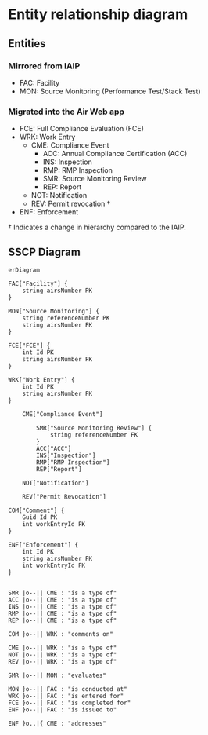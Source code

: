 # Entity relationship diagram

## Entities

### Mirrored from IAIP

- FAC: Facility
- MON: Source Monitoring (Performance Test/Stack Test)

### Migrated into the Air Web app

- FCE: Full Compliance Evaluation (FCE)
- WRK: Work Entry
    - CME: Compliance Event
        - ACC: Annual Compliance Certification (ACC)
        - INS: Inspection
        - RMP: RMP Inspection
        - SMR: Source Monitoring Review
        - REP: Report
    - NOT: Notification
    - REV: Permit revocation †
- ENF: Enforcement

† Indicates a change in hierarchy compared to the IAIP.

## SSCP Diagram

```mermaid
erDiagram

FAC["Facility"] {
    string airsNumber PK
}

MON["Source Monitoring"] {
    string referenceNumber PK
    string airsNumber FK
}

FCE["FCE"] {
    int Id PK
    string airsNumber FK
}

WRK["Work Entry"] {
    int Id PK
    string airsNumber FK
}

    CME["Compliance Event"]

        SMR["Source Monitoring Review"] {
            string referenceNumber FK
        }
        ACC["ACC"]
        INS["Inspection"]
        RMP["RMP Inspection"]
        REP["Report"]

    NOT["Notification"]
    
    REV["Permit Revocation"]

COM["Comment"] {
    Guid Id PK
    int workEntryId FK
}

ENF["Enforcement"] {
    int Id PK
    string airsNumber FK
    int workEntryId FK
}


SMR |o--|| CME : "is a type of"
ACC |o--|| CME : "is a type of"
INS |o--|| CME : "is a type of"
RMP |o--|| CME : "is a type of"
REP |o--|| CME : "is a type of"

COM }o--|| WRK : "comments on"

CME |o--|| WRK : "is a type of"
NOT |o--|| WRK : "is a type of"
REV |o--|| WRK : "is a type of"

SMR |o--|| MON : "evaluates"

MON }o--|| FAC : "is conducted at"
WRK }o--|| FAC : "is entered for"
FCE }o--|| FAC : "is completed for"
ENF }o--|| FAC : "is issued to"

ENF }o..|{ CME : "addresses"

```
